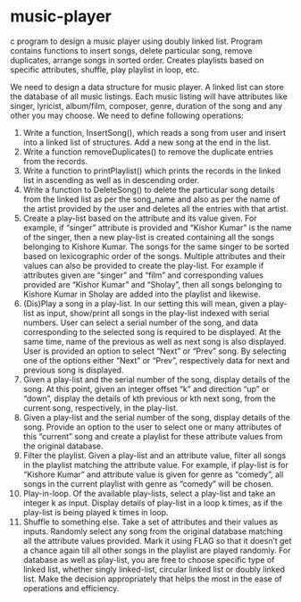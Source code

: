# music-player
c program to design a music player using doubly linked list.  Program contains functions to insert songs, delete particular song, remove duplicates, arrange songs in sorted order. Creates playlists based on specific attributes, shuffle, play playlist in loop, etc. 

We need to design a data structure for music player. A linked list can store the database of all music listings. Each music listing will have attributes like singer, lyricist, album/film, composer, genre, duration of the song and any other you may choose. We need to define following operations:
 1. Write a function, InsertSong(), which reads a song from user and insert into a linked list of structures. Add a new song at the end in the list.
 2. Write a function removeDuplicates() to remove the duplicate entries from the records.
 3. Write a function to printPlaylist() which prints the records in the linked list in ascending as well as in descending order. 
 4. Write a function to DeleteSong() to delete the particular song details from the linked list as per the song_name and also as per the name of the artist provided by the user and deletes all the entries with that artist.
 5. Create a play-list based on the attribute and its value given. For example, if “singer” attribute is provided and “Kishor Kumar” is the name of the singer, then a new play-list is created containing all the songs belonging to Kishore Kumar. The songs for the same singer to be sorted based on lexicographic order of the songs. Multiple attributes and their values can also be provided to create the play-list. For example if attributes given are “singer” and “film” and corresponding values provided are “Kishor Kumar” and “Sholay”, then all songs belonging to Kishore Kumar in Sholay are added into the playlist and likewise.
 6. (Dis)Play a song in a play-list. In our setting this will mean, given a play-list as input, show/print all songs in the play-list indexed with serial numbers. User can select a serial number of the song, and data corresponding to the selected song is required to be displayed. At the same time, name of the previous as well as next song is also displayed. User is provided an option to select “Next” or “Prev” song. By selecting one of the options either “Next” or “Prev”, respectively data for next and previous song is displayed.
 7. Given a play-list and the serial number of the song, display details of the song. At this point, given an integer offset “k” and direction “up” or “down”, display the details of kth previous or kth next song, from the current song, respectively, in the play-list.
 8. Given a play-list and the serial number of the song, display details of the song. Provide an option to the user to select one or many attributes of this “current” song and create a playlist for these attribute values from the original database.
 9. Filter the playlist. Given a play-list and an attribute value, filter all songs in the playlist matching the attribute value. For example, if play-list is for “Kishore Kumar” and attribute value is given for genre as “comedy”, all songs in the current playlist with genre as “comedy” will be chosen. 
10. Play-in-loop. Of the available play-lists, select a play-list and take an integer k as input. Display details of play-list in a loop k times, as if the play-list is being played k times in loop. 
11. Shuffle to something else. Take a set of attributes and their values as inputs. Randomly select any song from the original database matching all the attribute values provided. Mark it using FLAG so that it doesn’t get a chance again till all other songs in the playlist are played randomly.
 For database as well as play-list, you are free to choose specific type of linked list, whether singly linked-list, circular linked list or doubly linked list. Make the decision appropriately that helps the most in the ease of operations and efficiency.
